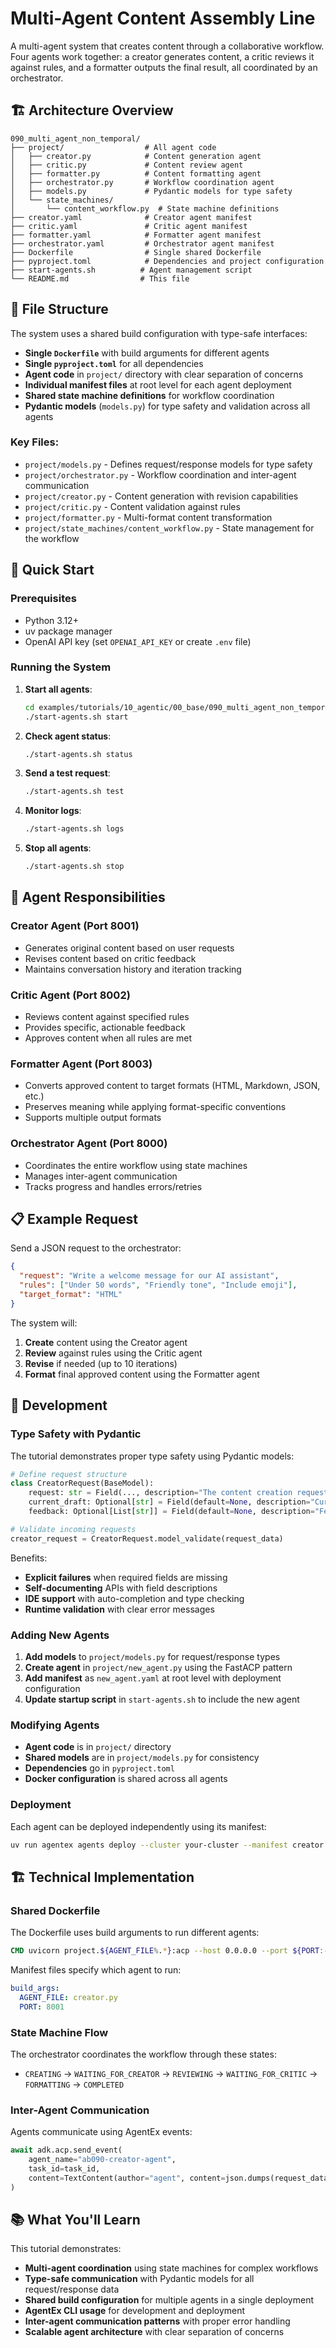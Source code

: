 # Multi-Agent Content Assembly Line

A multi-agent system that creates content through a collaborative workflow. Four agents work together: a creator generates content, a critic reviews it against rules, and a formatter outputs the final result, all coordinated by an orchestrator.

## 🏗️ Architecture Overview

```
090_multi_agent_non_temporal/
├── project/                  # All agent code
│   ├── creator.py            # Content generation agent
│   ├── critic.py             # Content review agent  
│   ├── formatter.py          # Content formatting agent
│   ├── orchestrator.py       # Workflow coordination agent
│   ├── models.py             # Pydantic models for type safety
│   └── state_machines/
│       └── content_workflow.py  # State machine definitions
├── creator.yaml              # Creator agent manifest
├── critic.yaml               # Critic agent manifest
├── formatter.yaml            # Formatter agent manifest
├── orchestrator.yaml         # Orchestrator agent manifest
├── Dockerfile                # Single shared Dockerfile
├── pyproject.toml            # Dependencies and project configuration
├── start-agents.sh          # Agent management script
└── README.md                # This file
```

## 📁 File Structure

The system uses a shared build configuration with type-safe interfaces:
- **Single `Dockerfile`** with build arguments for different agents
- **Single `pyproject.toml`** for all dependencies  
- **Agent code** in `project/` directory with clear separation of concerns
- **Individual manifest files** at root level for each agent deployment
- **Shared state machine definitions** for workflow coordination
- **Pydantic models** (`models.py`) for type safety and validation across all agents

### Key Files:
- `project/models.py` - Defines request/response models for type safety
- `project/orchestrator.py` - Workflow coordination and inter-agent communication
- `project/creator.py` - Content generation with revision capabilities
- `project/critic.py` - Content validation against rules
- `project/formatter.py` - Multi-format content transformation
- `project/state_machines/content_workflow.py` - State management for the workflow

## 🚀 Quick Start

### Prerequisites
- Python 3.12+
- uv package manager
- OpenAI API key (set `OPENAI_API_KEY` or create `.env` file)

### Running the System

1. **Start all agents**:
   ```bash
   cd examples/tutorials/10_agentic/00_base/090_multi_agent_non_temporal
   ./start-agents.sh start
   ```

2. **Check agent status**:
   ```bash
   ./start-agents.sh status
   ```

3. **Send a test request**:
   ```bash
   ./start-agents.sh test
   ```

4. **Monitor logs**:
   ```bash
   ./start-agents.sh logs
   ```

5. **Stop all agents**:
   ```bash
   ./start-agents.sh stop
   ```

## 🤖 Agent Responsibilities

### **Creator Agent** (Port 8001)
- Generates original content based on user requests
- Revises content based on critic feedback
- Maintains conversation history and iteration tracking

### **Critic Agent** (Port 8002)  
- Reviews content against specified rules
- Provides specific, actionable feedback
- Approves content when all rules are met

### **Formatter Agent** (Port 8003)
- Converts approved content to target formats (HTML, Markdown, JSON, etc.)
- Preserves meaning while applying format-specific conventions
- Supports multiple output formats

### **Orchestrator Agent** (Port 8000)
- Coordinates the entire workflow using state machines
- Manages inter-agent communication
- Tracks progress and handles errors/retries

## 📋 Example Request

Send a JSON request to the orchestrator:

```json
{
  "request": "Write a welcome message for our AI assistant",
  "rules": ["Under 50 words", "Friendly tone", "Include emoji"],
  "target_format": "HTML"
}
```

The system will:
1. **Create** content using the Creator agent
2. **Review** against rules using the Critic agent
3. **Revise** if needed (up to 10 iterations)
4. **Format** final approved content using the Formatter agent

## 🔧 Development

### Type Safety with Pydantic
The tutorial demonstrates proper type safety using Pydantic models:

```python
# Define request structure
class CreatorRequest(BaseModel):
    request: str = Field(..., description="The content creation request")
    current_draft: Optional[str] = Field(default=None, description="Current draft for revision")
    feedback: Optional[List[str]] = Field(default=None, description="Feedback from critic")

# Validate incoming requests
creator_request = CreatorRequest.model_validate(request_data)
```

Benefits:
- **Explicit failures** when required fields are missing
- **Self-documenting** APIs with field descriptions
- **IDE support** with auto-completion and type checking
- **Runtime validation** with clear error messages

### Adding New Agents
1. **Add models** to `project/models.py` for request/response types
2. **Create agent** in `project/new_agent.py` using the FastACP pattern
3. **Add manifest** as `new_agent.yaml` at root level with deployment configuration
4. **Update startup script** in `start-agents.sh` to include the new agent

### Modifying Agents
- **Agent code** is in `project/` directory
- **Shared models** are in `project/models.py` for consistency
- **Dependencies** go in `pyproject.toml`
- **Docker configuration** is shared across all agents

### Deployment
Each agent can be deployed independently using its manifest:
```bash
uv run agentex agents deploy --cluster your-cluster --manifest creator.yaml
```

## 🏗️ Technical Implementation

### Shared Dockerfile
The Dockerfile uses build arguments to run different agents:
```dockerfile
CMD uvicorn project.${AGENT_FILE%.*}:acp --host 0.0.0.0 --port ${PORT:-8000}
```

Manifest files specify which agent to run:
```yaml
build_args:
  AGENT_FILE: creator.py
  PORT: 8001
```

### State Machine Flow
The orchestrator coordinates the workflow through these states:
- `CREATING` → `WAITING_FOR_CREATOR` → `REVIEWING` → `WAITING_FOR_CRITIC` → `FORMATTING` → `COMPLETED`

### Inter-Agent Communication
Agents communicate using AgentEx events:
```python
await adk.acp.send_event(
    agent_name="ab090-creator-agent",
    task_id=task_id,
    content=TextContent(author="agent", content=json.dumps(request_data))
)
```

## 📚 What You'll Learn

This tutorial demonstrates:
- **Multi-agent coordination** using state machines for complex workflows
- **Type-safe communication** with Pydantic models for all request/response data
- **Shared build configuration** for multiple agents in a single deployment
- **AgentEx CLI usage** for development and deployment
- **Inter-agent communication patterns** with proper error handling
- **Scalable agent architecture** with clear separation of concerns
